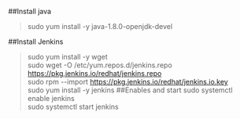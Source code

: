 ##Install java
> sudo yum install -y java-1.8.0-openjdk-devel

##Install Jenkins
> sudo yum install -y wget \
> sudo wget -O /etc/yum.repos.d/jenkins.repo https://pkg.jenkins.io/redhat/jenkins.repo  \
> sudo rpm --import https://pkg.jenkins.io/redhat/jenkins.io.key \
> sudo yum install -y jenkins
##Enables and start
> sudo systemctl enable jenkins \
> sudo systemctl start jenkins